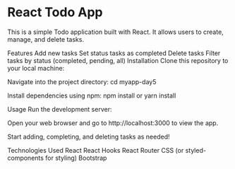  # React Todo App
This is a simple Todo application built with React. It allows users to create, manage, and delete tasks.

Features
Add new tasks
Set status tasks as completed
Delete tasks
Filter tasks by status (completed, pending, all)
Installation
Clone this repository to your local machine:

Navigate into the project directory: cd myapp-day5

Install dependencies using npm: npm install or yarn install

Usage
Run the development server:

Open your web browser and go to http://localhost:3000 to view the app.

Start adding, completing, and deleting tasks as needed!

Technologies Used
React
React Hooks
React Router
CSS (or styled-components for styling)
Bootstrap
